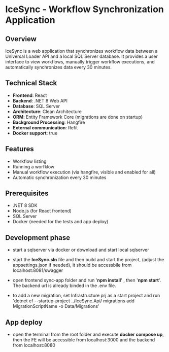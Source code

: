 # IceSync - Workflow Synchronization Application

## Overview
IceSync is a web application that synchronizes workflow data between a Universal Loader API and a local SQL Server database. It provides a user interface to view workflows, manually trigger workflow executions, and automatically synchronizes data every 30 minutes.

## Technical Stack
- **Frontend**: React
- **Backend**: .NET 8 Web API
- **Database**: SQL Server
- **Architecture**: Clean Architecture
- **ORM**: Entity Framework Core (migrations are done on startup)
- **Background Processing**: Hangfire
- **External communication**: Refit
- **Docker support**: true

## Features
- Workflow listing
- Running a worfklow
- Manual workflow execution (via hangfire, visible and enabled for all)
- Automatic synchronization every 30 minutes

## Prerequisites
- .NET 8 SDK
- Node.js (for React frontend)
- SQL Server
- Docker (needed for the tests and app deploy)

## Development phase 
- start a sqlserver via docker or download and start local sqlserver 
- start the **IceSync.sln** file and then build and start the project, (adjust the appsettings.json if needed), it should be accessbile from localhost:8081/swagger
- open frontend sync-app folder and run '**npm install**' , then '**npm start**'. The backend url is already binded in the .env file.

- to add a new migration, set Infrastructure prj as a start project and run 'dotnet ef --startup-project ../IceSync.Api/ migrations add MigrationScriptName -o Data/Migrations'

## App deploy
- open the terminal from the root folder and execute **docker compose up**, then the FE will be accessible from localhost:3000 and the backend from localhost:8080

